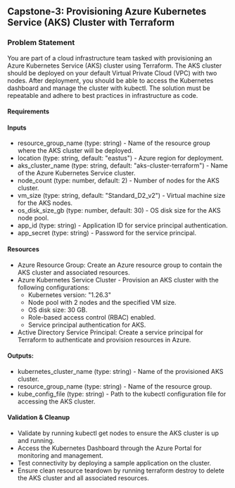 ## Capstone-3: Provisioning Azure Kubernetes Service (AKS) Cluster with Terraform

### Problem Statement
You are part of a cloud infrastructure team tasked with provisioning an Azure Kubernetes Service (AKS) cluster using Terraform. 
The AKS cluster should be deployed on your default Virtual Private Cloud (VPC) with two nodes. 
After deployment, you should be able to access the Kubernetes dashboard and manage the cluster with kubectl. 
The solution must be repeatable and adhere to best practices in infrastructure as code.

#### Requirements

#### Inputs
* resource_group_name (type: string) - Name of the resource group where the AKS cluster will be deployed.
* location (type: string, default: "eastus") - Azure region for deployment.
* aks_cluster_name (type: string, default: "aks-cluster-terraform") - Name of the Azure Kubernetes Service cluster.
* node_count (type: number, default: 2) - Number of nodes for the AKS cluster.
* vm_size (type: string, default: "Standard_D2_v2") - Virtual machine size for the AKS nodes.
* os_disk_size_gb (type: number, default: 30) - OS disk size for the AKS node pool.
* app_id (type: string) - Application ID for service principal authentication.
* app_secret (type: string) - Password for the service principal.

#### Resources
* Azure Resource Group: Create an Azure resource group to contain the AKS cluster and associated resources.
* Azure Kubernetes Service Cluster - Provision an AKS cluster with the following configurations:
    * Kubernetes version: "1.26.3"
    * Node pool with 2 nodes and the specified VM size.
    * OS disk size: 30 GB.
    * Role-based access control (RBAC) enabled.
    * Service principal authentication for AKS.
* Active Directory Service Principal: Create a service principal for Terraform to authenticate and provision resources in Azure.

#### Outputs:

* kubernetes_cluster_name (type: string) - Name of the provisioned AKS cluster.
* resource_group_name (type: string) - Name of the resource group.
* kube_config_file (type: string) - Path to the kubectl configuration file for accessing the AKS cluster.

#### Validation & Cleanup
* Validate by running kubectl get nodes to ensure the AKS cluster is up and running.
* Access the Kubernetes Dashboard through the Azure Portal for monitoring and management.
* Test connectivity by deploying a sample application on the cluster.
* Ensure clean resource teardown by running terraform destroy to delete the AKS cluster and all associated resources.




